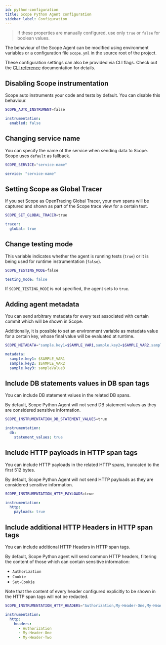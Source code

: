 ```yaml
---
id: python-configuration
title: Scope Python Agent configuration
sidebar_label: Configuration
---
```


> If these properties are manually configured, use only `true` or `false` for boolean values.

The behaviour of the Scope Agent can be modified using environment variables or a configuration file `scope.yml` in the source root of the project.

These configuration settings can also be provided via CLI flags. Check out the
[CLI reference](https://scope-python-agent.readthedocs.io/en/latest/cli.html) documentation for details.

## Disabling Scope instrumentation

Scope auto instruments your code and tests by default. You can disable this behaviour.

<!--DOCUSAURUS_CODE_TABS-->
<!--Environment Variable-->

```sh
SCOPE_AUTO_INSTRUMENT=false
```

<!--YAML Configuration File-->

```yaml
instrumentation:
  enabled: false
```

<!--END_DOCUSAURUS_CODE_TABS-->

## Changing service name

You can specify the name of the service when sending data to Scope. Scope uses `default` as fallback.

<!--DOCUSAURUS_CODE_TABS-->
<!--Environment Variable-->

```sh
SCOPE_SERVICE="service-name"
```

<!--YAML Configuration File-->

```yaml
service: "service-name"
```

<!--END_DOCUSAURUS_CODE_TABS-->

## Setting Scope as Global Tracer

If you set Scope as OpenTracing Global Tracer, your own spans will be captured and shown as part of the Scope trace view for a certain test.

<!--DOCUSAURUS_CODE_TABS-->
<!--Environment Variable-->

```sh
SCOPE_SET_GLOBAL_TRACER=true
```

<!--YAML Configuration File-->

```yaml
tracer:
  global: true
```

<!--END_DOCUSAURUS_CODE_TABS-->

## Change testing mode

This variable indicates whether the agent is running tests (`true`) or it is being used for runtime instrumentation (`false`).

<!--DOCUSAURUS_CODE_TABS-->
<!--Environment Variable-->

```sh
SCOPE_TESTING_MODE=false
```

<!--YAML Configuration File-->

```yaml
testing_mode: false
```

<!--END_DOCUSAURUS_CODE_TABS-->

If `SCOPE_TESTING_MODE` is not specified, the agent sets to `true`.

## Adding agent metadata

You can send arbitrary metadata for every test associated with certain commit which will be shown in Scope.

Additionally, it is possible to set an environment variable as metadata value for a certain key, whose final value will be evaluated at runtime.

<!--DOCUSAURUS_CODE_TABS-->
<!--Environment Variable-->

```sh
SCOPE_METADATA="sample.key1=$SAMPLE_VAR1,sample.key2=$SAMPLE_VAR2,sample.key3=sampleValue3"
```

<!--YAML Configuration File-->

```yaml
metadata:
  sample.key1: $SAMPLE_VAR1
  sample.key2: $SAMPLE_VAR2
  sample.key3: sampleValue3
```

<!--END_DOCUSAURUS_CODE_TABS-->

## Include DB statements values in DB span tags

You can include DB statement values in the related DB spans.

By default, Scope Python Agent will not send DB statement values as they are considered sensitive information.

<!--DOCUSAURUS_CODE_TABS-->
<!--Environment Variable-->

```sh
SCOPE_INSTRUMENTATION_DB_STATEMENT_VALUES=true
```

<!--YAML Configuration File-->

```yaml
instrumentation:
  db:
    statement_values: true
```

<!--END_DOCUSAURUS_CODE_TABS-->

## Include HTTP payloads in HTTP span tags

You can include HTTP payloads in the related HTTP spans, truncated to the first 512 bytes.

By default, Scope Python Agent will not send HTTP payloads as they are considered sensitive information.

<!--DOCUSAURUS_CODE_TABS-->
<!--Environment Variable-->

```sh
SCOPE_INSTRUMENTATION_HTTP_PAYLOADS=true
```

<!--YAML Configuration File-->

```yaml
instrumentation:
  http:
    payloads: true
```

<!--END_DOCUSAURUS_CODE_TABS-->

## Include additional HTTP Headers in HTTP span tags

You can include additional HTTP Headers in HTTP span tags.

By default, Scope Python agent will send common HTTP headers, filtering the content of those which can contain sensitive information:

- `Authorization`
- `Cookie`
- `Set-Cookie`

Note that the content of every header configured explicitly to be shown in the HTTP span tags will not be redacted.

<!--DOCUSAURUS_CODE_TABS-->
<!--Environment Variable-->

```sh
SCOPE_INSTRUMENTATION_HTTP_HEADERS="Authorization,My-Header-One,My-Header-Two"
```

<!--YAML Configuration File-->

```yaml
instrumentation:
  http:
    headers:
      - Authorization
      - My-Header-One
      - My-Header-Two
```

<!--END_DOCUSAURUS_CODE_TABS-->
